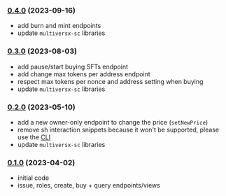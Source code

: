 ### [0.4.0](https://github.com/ElvenTools/elven-tools-sft-smart-contract/releases/tag/v0.4.0) (2023-09-16)
- add burn and mint endpoints
- update `multiversx-sc` libraries

### [0.3.0](https://github.com/ElvenTools/elven-tools-sft-smart-contract/releases/tag/v0.3.0) (2023-08-03)
- add pause/start buying SFTs endpoint
- add change max tokens per address endpoint
- respect max tokens per nonce and address setting when buying
- update `multiversx-sc` libraries

### [0.2.0](https://github.com/ElvenTools/elven-tools-sft-smart-contract/releases/tag/v0.2.0) (2023-05-10)
- add a new owner-only endpoint to change the price (`setNewPrice`)
- remove sh interaction snippets because it won't be supported, please use the [CLI](https://www.npmjs.com/package/elven-tools)
- update `multiversx-sc` libraries

### [0.1.0](https://github.com/ElvenTools/elven-tools-sft-smart-contract/releases/tag/v0.1.0) (2023-04-02)
- initial code
- issue, roles, create, buy + query endpoints/views

